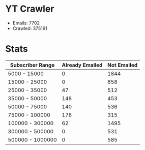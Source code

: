 # YT Crawler
- Emails: 7702
- Crawled: 375161

# Stats
| Subscriber Range  | Already Emailed | Not Emailed |
|-------|-------|-------|
| 5000 - 15000 | 0 | 1844 |
| 15000 - 25000 | 0 | 858 |
| 25000 - 35000 | 47 | 512 |
| 35000 - 50000 | 148 | 453 |
| 50000 - 75000 | 140 | 536 |
| 75000 - 100000 | 176 | 315 |
| 100000 - 300000 | 62 | 1495 |
| 300000 - 500000 | 0 | 531 |
| 500000 - 1000000 | 0 | 585 |
